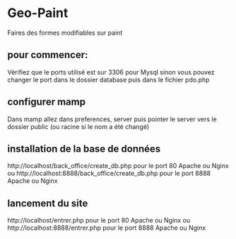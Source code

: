 # Geo-Paint
Faires des formes modifiables sur paint

## pour commencer:
Vérifiez que le ports utilisé est sur 3306 pour Mysql
sinon vous pouvez changer le port dans le dossier database puis dans le fichier pdo.php

## configurer mamp
Dans mamp allez dans preferences, server puis pointer le server vers le dossier public (ou racine si le nom a été changé)

## installation de la base de données
http://localhost/back_office/create_db.php pour le port 80 Apache ou Nginx
ou
http://localhost:8888/back_office/create_db.php pour le port 8888 Apache ou Nginx

## lancement du site
http://localhost/entrer.php pour le port 80 Apache ou Nginx
ou
http://localhost:8888/entrer.php pour le port 8888 Apache ou Nginx
